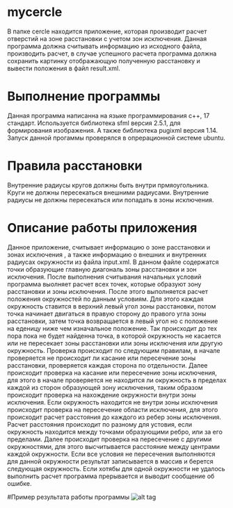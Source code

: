 # mycercle
В папке cercle находится приложение, которая производит расчет отверстий на зоне расстановки с учетом зон исключения. Данная программа должна считывать информацию из исходного файла, производить расчет, в случае успешного расчета программа должна сохранить картинку отображающую полученную расстановку и вывести положения в файл result.xml.

# Выполнение программы
Данная программа написанна на языке программирования c++, 17 стандарт.
Используется библиотека sfml версия 2.5.1, для формирования изображения.
А также библиотека pugixml версия 1.14.
Запуск данной прогаммы проверялся в опрерационной системе ubuntu.

# Правила расстановки
Внутренние радиусы кругов должны быть внутри прмяоугольника.
Круги не должны пересекаться внешними радиусами.
Внутренние радиусы не должны пересекаться или попадать в зоны исключения.

# Описание работы приложения
Данное приложение, считывает информацию о зоне расстановки и зонах исключения , а также информацию о внешних и внутренних радиусах окружности из файла input.xml. В данном файле содержатся точки образующие главную диагональ зоны расстановки и зон исключения.
После выполнения считывания начальных условий программа выолняет расчет всех точек, которые образуют зону расстановки и зоны исключения. После этого выполняется расчет положения окружностей по данным условиям. Для этого каждая окружность ставится в верхний левый угол зоны расстановки, потом точка начинает двигаться в правую сторону до правого угла зоны расстановки, затем точка возвращается в левый угол но с положение на еденицу ниже чем изначальное положение. Так происходит до тех пора пока не будет найденна точка, в которой окружность не касается или не пересекает зоны расстановки или зоны исключения или другую окружность. 
Проверка происходит по следующим правилам, в начале проверяется не происходит ли касание или пересечение зоны расстановки, проверяется каждая сторона по отдельности. Далее происходит проверка на касание или пересечение зоны исключения, для этого в начале проверяется не находится ли окружность в пределах каждой из сторон образующей зону исключения, таким образом происходит проверка на нахождение окружности внутри зоны исключения. Если окружность находится не внутри зоны исключения происходит проверка на пересечение области исключения, для этого происходит расчет расстояния до каждого из ребер зоны исключения. Расчет расстояния происходит по разному для устовия, если окружность находится между точками образующими ребро, или за его пределами. 
Далее происходит проверка на пересечение с другими окружностями, для этого высчитывается расстояние между центрами каждой окружности. Если все условия не пересечения выполняются для данной окружности результат записывается в массив и берется следующая окружность. Если хотябы для одной окружности не удалось выполнить расчет программа прерывается и выводит сообщение об ошибке.

#Пример результата работы программы
![alt tag](https://private-user-images.githubusercontent.com/156614030/376039167-5d900cb1-770a-4635-b4e5-3cabbc78fe2f.png?jwt=eyJhbGciOiJIUzI1NiIsInR5cCI6IkpXVCJ9.eyJpc3MiOiJnaXRodWIuY29tIiwiYXVkIjoicmF3LmdpdGh1YnVzZXJjb250ZW50LmNvbSIsImtleSI6ImtleTUiLCJleHAiOjE3Mjg4MjcxMzQsIm5iZiI6MTcyODgyNjgzNCwicGF0aCI6Ii8xNTY2MTQwMzAvMzc2MDM5MTY3LTVkOTAwY2IxLTc3MGEtNDYzNS1iNGU1LTNjYWJiYzc4ZmUyZi5wbmc_WC1BbXotQWxnb3JpdGhtPUFXUzQtSE1BQy1TSEEyNTYmWC1BbXotQ3JlZGVudGlhbD1BS0lBVkNPRFlMU0E1M1BRSzRaQSUyRjIwMjQxMDEzJTJGdXMtZWFzdC0xJTJGczMlMkZhd3M0X3JlcXVlc3QmWC1BbXotRGF0ZT0yMDI0MTAxM1QxMzQwMzRaJlgtQW16LUV4cGlyZXM9MzAwJlgtQW16LVNpZ25hdHVyZT05ZWIyM2M0NGFjYmIxNTdmNjgzMjQ1NWI2YmY0NzdkNjc1ZjAyOTkzY2QyMzk1M2JiNzEyMjE2ZTcwOTI0ZmFjJlgtQW16LVNpZ25lZEhlYWRlcnM9aG9zdCJ9.MzP7TBRHue-UNIXqVGjgkQ35yXOPRXGJgmGzSpKBack)
